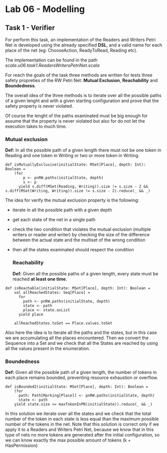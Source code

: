 # Lab 06 - Modelling
## Task 1 - Verifier

For perform this task, an implementation of the Readers and Writers Petri Net is developed using the already specified **DSL**, and a valid name for each place of the net (eg: ChooseAction, ReadyToRead, Reading etc).

The implementation can be found in the path *scala.u06.task1.ReadersWritersPetriNet.scala*

For reach the goals of the task three methods are written for tests three safety propreties of the RW Petri Net: **Mutual Exclusion**, **Reachability** and **Boundedness**.

The overall idea of the three methods is to iterate over all the possible paths of a given lenght and with a given starting configuration and prove that the safety property is never violated.

Of course the lenght of the paths examinated must be big enough for assume that the property is never violated but also for do not let the execution takes to much time.

### Mutual exclusion

**Def:** In all the possible path of a given length there must not be one token in Reading and one token in Writing or two or more token in Writing.

```
def isMutuallyExclusive(initialState: MSet[Place], depth: Int): Boolean =
    (for
        p <- pnRW.paths(initialState, depth)
        s <- p
      yield s.diff(MSet(Reading, Writing)).size != s.size - 2 && s.diff(MSet(Writing, Writing)).size != s.size - 2).reduce(_ && _)
```

The idea for verify the mutual exclusion property is the following:
- iterate in all the possible path with a given depth
- get each state of the net in a single path
- check the two condition that violates the mutual exclusion (multiple writers or reader and writer) by checking the size of the difference between the actual state and the multiset of the wrong condition
- then all the states examinated should respect the condition

  ### Reachability

  **Def:** Given all the possible paths of a given length, every state must be reached **at least one time**.
```
def isReachable(initialState: MSet[Place], depth: Int): Boolean =
    val allReachedStates: Seq[Place] =
      for
        path <- pnRW.paths(initialState, depth)
        state <- path
        place <- state.asList
      yield place

    allReachedStates.toSet == Place.values.toSet
```

Also here the idea is to iterate all the paths and the states, but in this case we are accumulating all the places encountered. Then we convert the Sequence into a Set and we check that all the States are reached by using all the values present in the enumeration.

### Boundedness

**Def:** Given all the possible path of a given length, the number of tokens in each place remains bounded, preventing resource exhaustion or overflow.

```
def isBounded2(initialState: MSet[Place], depth: Int): Boolean =
    (for
      path: Path[Marking[Place]] <- pnRW.paths(initialState, depth)
      state <- path
    yield state.size <= maxTokenInPN(initialState)).reduce(_ && _)
```

In this solution we iterate over all the states and we check that the total number of the token in each state is less equal than the maximum possible number of the tokens in the net. Note that this solution is correct only if we apply it to a Readers and Writers Petri Net, because we know that in this type of nets no more tokens are generated after the initial configuration, so we can know exactly the max possible amount of tokens (k + HasPermission)
